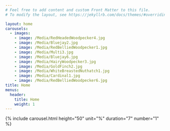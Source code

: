 ```yaml
---
# Feel free to add content and custom Front Matter to this file.
# To modify the layout, see https://jekyllrb.com/docs/themes/#overriding-theme-defaults

layout: home
carousels:
  - images: 
    - image: /Media/RedHeadedWoodpecker4.jpg
    - image: /Media/Bluejay2.jpg
    - image: /Media/RedBelliedWoodpecker1.jpg
    - image: /Media/Multi3.jpg
    - image: /Media/Bluejay6.jpg
    - image: /Media/HairyWoodpecker3.jpg
    - image: /Media/GoldFinch2.jpg
    - image: /Media/WhiteBreastedNuthatch1.jpg
    - image: /Media/Cardinal1.jpg
    - image: /Media/RedBelliedWoodpecker6.jpg
title: Home
menus:
  header:
    title: Home
    weight: 1
---
```

{% include carousel.html height="50" unit="%" duration="7" number="1" %}
